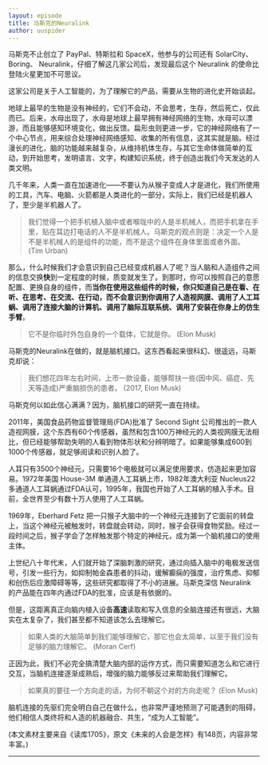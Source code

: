 ```yaml
---
layout: episode
title: 马斯克的Neuralink
author: uuspider
---
```

马斯克不止创立了 PayPal、特斯拉和 SpaceX，他参与的公司还有 SolarCity、 Boring、 Neuralink，仔细了解这几家公司后，发现最后这个 Neuralink 的使命比登陆火星更加不可思议。

这家公司是关于人工智能的，为了理解它的产品，需要从生物的进化史开始谈起。

地球上最早的生物是没有神经的，它们不会动，不会思考，生存，然后死亡，仅此而已。后来，水母出现了，水母是地球上最早拥有神经网络的生物，水母可以漂游，而且能够感知环境变化，做出反馈。扁形虫则更进一步，它的神经网络有了一个中心节点，用来综合处理神经网络感知、收集的所有信息，这其实就是脑。经过漫长的进化，脑的功能越来越复杂，从维持机体生存，与其它生命体做简单的互动，到开始思考，发明语言、文字，构建知识系统，终于创造出我们今天发达的人类文明。

几千年来，人类一直在加速进化——不要认为从猴子变成人才是进化，我们所使用的工具，汽车、电脑、火箭都是人类进化的一部分，实际上，我们已经是机器人了，至少是半机器人了。

>我们觉得一个把手机植入脑中或者喉咙中的人是半机械人，而把手机拿在手里，贴在耳边打电话的人不是半机械人。马斯克的观点则是：决定一个人是不是半机械人的是组件的功能，而不是这个组件在身体里面或者外面。 (Tim Urban)

那么，什么时候我们才会意识到自己已经变成机器人了呢？当人脑和人造组件之间的信息交换**快**到一定程度的时候，质变就发生了。到那时，你可以按照自己的意愿配置、更换自身的组件，而**当你在使用这些组件的时候，你只知道自己是在看、在听、在思考、在交流、在行动，而不会意识到你调用了人造视网膜、调用了人工耳蜗、调用了连接大脑的计算机、调用了脑际互联系统、调用了安装在你身上的仿生手臂**。

>它不是你临时外包自身的一个载体，它就是你。 (Elon Musk)

马斯克的Neuralink在做的，就是脑机接口。这东西看起来很科幻、很遥远，马斯克却说：

>我们想花四年左右时间，上市一款设备，能够帮扶一些(因中风、癌症、先天等造成)严重脑损伤的患者。 (2017, Elon Musk)

马斯克何以如此信心满满？因为，脑机接口的研究一直在持续。

2011年，美国食品药物监督管理局(FDA)批准了 Second Sight 公司推出的一款人造视网膜，这个东西有60个传感器，虽然和包含100万神经元的人类视网膜无法相比，但已经能够帮助失明的人看到物体形状和分辨明暗了。如果能够集成600到1000个传感器，就足够阅读和识别人脸了。

人耳只有3500个神经元，只需要16个电极就可以满足使用要求，仿造起来更加容易。1972年美国 House-3M 单通道人工耳蜗上市，1982年澳大利亚 Nucleus22 多通道人工耳蜗通过FDA认可，1995年，我国也开始了人工耳蜗的植入手术。目前，全世界至少有数十万人使用了人工耳蜗。

1969年，Eberhard Fetz 把一只猴子大脑中的一个神经元连接到了它面前的转盘上，当这个神经元被触发时，转盘就会转动，同时，猴子会获得食物奖励。经过一段时间之后，猴子学会了怎样触发那个特定的神经元，成为第一个脑机接口的使用主体。

上世纪八十年代末，人们就开始了深脑刺激的研究，通过向插入脑中的电极发送信号，引发一些行为，如抑制帕金森患者的抖动，缓解癫痫的强度，治疗焦虑、抑郁和创伤后应激障碍等等，这些研究都取得了不小的进展。马斯克深信 Neuralink 的产品能在四年内通过FDA的批准，应该是有依据的。

但是，这距离真正向脑内植入设备**高速**读取和写入信息的全脑连接还有很远，大脑实在太复杂了，我们甚至都不知道该怎么去理解它。

>如果人类的大脑简单到我们能够理解它，那它也会太简单，以至于我们没有足够的脑力理解它。 (Moran Cerf)

正因为此，我们不必完全搞清楚大脑内部的运作方式，而只需要知道怎么和它进行交互，当脑机连接逐渐成熟后，增强的脑力能够反过来帮助我们理解它。

>如果真的要往一个方向走的话，为何不朝这个对的方向走呢？ (Elon Musk)

脑机连接的先驱们完全明白自己在做什么，也非常严谨地预测了可能遇到的阻碍，他们相信人类终将和人造的机器融合、共生，“成为人工智能”。

(本文素材主要来自《读库1705》，原文《未来的人会是怎样》有148页，内容非常丰富。)

***
